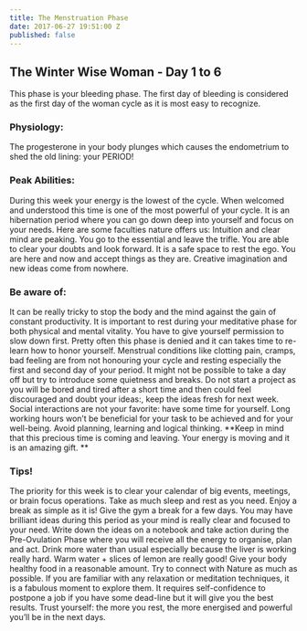 ```yaml
---
title: The Menstruation Phase
date: 2017-06-27 19:51:00 Z
published: false
---
```


## The Winter Wise Woman - Day 1 to 6

This phase is your bleeding phase.
The first day of bleeding is considered as the first day of the woman cycle as it is most easy to recognize. 

### Physiology:
The progesterone in your body plunges which causes the endometrium to shed the old lining: your PERIOD! 

### Peak Abilities:
During this week your energy is the lowest of the cycle. When welcomed and understood this time is one of the most powerful of your cycle. It is an hibernation period where you can go down deep into yourself and focus on your needs. 
Here are some faculties nature offers us:
Intuition and clear mind are peaking. 
You go to the essential and leave the trifle. 
You are able to clear your doubts and look forward. 
It is a safe space to rest the ego.
You are here and now and accept things as they are.
Creative imagination and new ideas come from nowhere. 

### Be aware of:
It can be really tricky to stop the body and the mind against the gain of constant productivity. 
It is important to rest during your meditative phase for both physical and mental vitality. 
You have to give yourself permission to slow down first. 
Pretty often this phase is denied and it can takes time to re-learn how to honor yourself. 
Menstrual conditions like clotting pain, cramps, bad feeling are from not honouring your cycle and resting especially the first and second day of your period. It might not be possible to take a day off but try to introduce some quietness and breaks. 
Do not start a project as you will be bored and tired after a short time and then could feel discouraged and doubt your ideas:, keep the ideas fresh for next week.
Social interactions are not your favorite: have some time for yourself.
Long working hours won’t be beneficial for your task to be achieved and for your well-being.
Avoid planning, learning and logical thinking.
**Keep in mind that this precious time is coming and leaving. Your energy is moving and it is an amazing gift. **

### Tips!
The priority for this week is to clear your calendar of big events, meetings, or brain focus operations. 
Take as much sleep and rest as you need.
Enjoy a break as simple as it is!
Give the gym a break for a few days.
You may have brilliant ideas during this period as your mind is really clear and focused to your need. Write down the ideas on a notebook and take action during the Pre-Ovulation Phase where you will receive all the energy to organise, plan and act. 
Drink more water than usual especially because the liver is working really hard. Warm water + slices of lemon are really good!
Give your body healthy food in a reasonable amount. 
Try to connect with Nature as much as possible.
If you are familiar with any relaxation or meditation techniques, it is a fabulous moment to explore them. 
It requires self-confidence to postpone a job if you have some dead-line but it will give you the best results. Trust yourself: the more you rest, the more energised and powerful you’ll be in the next days. 
